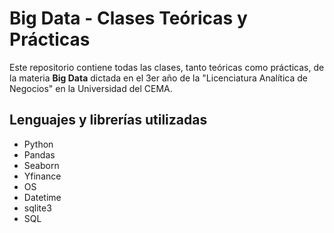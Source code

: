 # Big Data - Clases Teóricas y Prácticas

Este repositorio contiene todas las clases, tanto teóricas como prácticas, de la materia **Big Data** dictada en el 3er año de la "Licenciatura Analítica de Negocios" en la Universidad del CEMA.

## Lenguajes y librerías utilizadas

- Python
- Pandas
- Seaborn
- Yfinance
- OS
- Datetime
- sqlite3
- SQL

